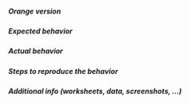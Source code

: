 <!--
This is an issue template. Please fill in the relevant details in the
sections below.

Wrap code and verbatim terminal window output into triple backticks, see:
https://help.github.com/articles/basic-writing-and-formatting-syntax/#quoting-code
-->

##### Orange version
<!-- From menu _Help→About→Version_ or code `Orange.version.full_version` -->


##### Expected behavior



##### Actual behavior



##### Steps to reproduce the behavior



##### Additional info (worksheets, data, screenshots, ...)


